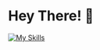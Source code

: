 # Hey There! 👋

[![My Skills](https://skillicons.dev/icons?i=html,css,js,ts,react,nodejs,java,spring,hibernate,postgresql,mysql,linux,windows,discord,github)](https://skillicons.dev)
